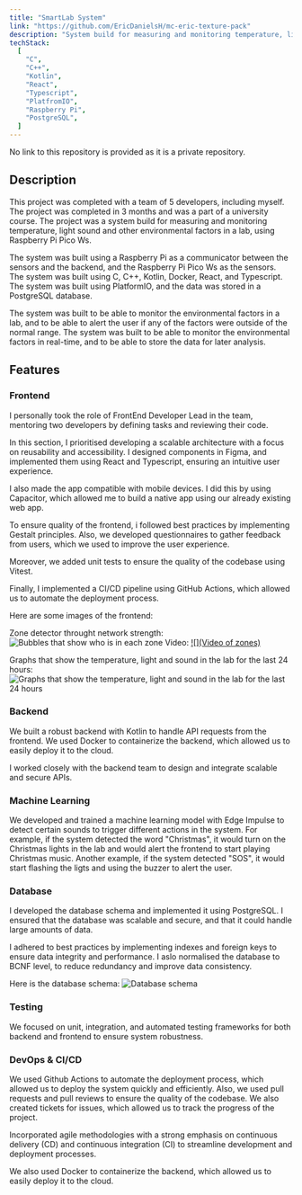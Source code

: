 ```yaml
---
title: "SmartLab System"
link: "https://github.com/EricDanielsH/mc-eric-texture-pack"
description: "System build for measuring and monitoring temperature, light sound and other environmental factors in a lab, using Raspberry Pi Pico Ws."
techStack:
  [
    "C",
    "C++",
    "Kotlin",
    "React",
    "Typescript",
    "PlatfromIO",
    "Raspberry Pi",
    "PostgreSQL",
  ]
---
```


No link to this repository is provided as it is a private repository.

## Description

This project was completed with a team of 5 developers, including myself. The project was completed in 3 months and was a part of a university course. The project was a system build for measuring and monitoring temperature, light sound and other environmental factors in a lab, using Raspberry Pi Pico Ws.

The system was built using a Raspberry Pi as a communicator between the sensors and the backend, and the Raspberry Pi Pico Ws as the sensors. The system was built using C, C++, Kotlin, Docker, React, and Typescript. The system was built using PlatformIO, and the data was stored in a PostgreSQL database.

The system was built to be able to monitor the environmental factors in a lab, and to be able to alert the user if any of the factors were outside of the normal range. The system was built to be able to monitor the environmental factors in real-time, and to be able to store the data for later analysis.

## Features

### Frontend

I personally took the role of FrontEnd Developer Lead in the team, mentoring two developers by defining tasks and reviewing their code.

In this section, I prioritised developing a scalable architecture with a focus on reusability and accessibility. I designed components in Figma, and implemented them using React and Typescript, ensuring an intuitive user experience.

I also made the app compatible with mobile devices. I did this by using Capacitor, which allowed me to build a native app using our already existing web app.

To ensure quality of the frontend, i followed best practices by implementing Gestalt principles. Also, we developed questionnaires to gather feedback from users, which we used to improve the user experience.

Moreover, we added unit tests to ensure the quality of the codebase using Vitest.

Finally, I implemented a CI/CD pipeline using GitHub Actions, which allowed us to automate the deployment process.

Here are some images of the frontend:

Zone detector throught network strength:
![Bubbles that show who is in each zone](https://i.imgur.com/yRWjq1J.jpeg)
Video:
[![](Video of zones)](https://i.imgur.com/6hgcvcO.mp4)

Graphs that show the temperature, light and sound in the lab for the last 24 hours:
![Graphs that show the temperature, light and sound in the lab for the last 24 hours](https://i.imgur.com/uiKPZqd.jpeg)

### Backend

We built a robust backend with Kotlin to handle API requests from the frontend. We used Docker to containerize the backend, which allowed us to easily deploy it to the cloud.

I worked closely with the backend team to design and integrate scalable and secure APIs.

### Machine Learning

We developed and trained a machine learning model with Edge Impulse to detect certain sounds to trigger different actions in the system. For example, if the system detected the word "Christmas", it would turn on the Christmas lights in the lab and would alert the frontend to start playing Christmas music. Another example, if the system detected "SOS", it would start flashing the ligts and using the buzzer to alert the user.

### Database

I developed the database schema and implemented it using PostgreSQL. I ensured that the database was scalable and secure, and that it could handle large amounts of data.

I adhered to best practices by implementing indexes and foreign keys to ensure data integrity and performance. I aslo normalised the database to BCNF level, to reduce redundancy and improve data consistency.

Here is the database schema:
![Database schema](https://i.imgur.com/uiKPZqd.jpeg)

### Testing

We focused on unit, integration, and automated testing frameworks for both backend and frontend to ensure system robustness.

### DevOps & CI/CD

We used Github Actions to automate the deployment process, which allowed us to deploy the system quickly and efficiently. Also, we used pull requests and pull reviews to ensure the quality of the codebase. We also created tickets for issues, which allowed us to track the progress of the project.

Incorporated agile methodologies with a strong emphasis on continuous delivery (CD) and continuous integration (CI) to streamline development and deployment processes.

We also used Docker to containerize the backend, which allowed us to easily deploy it to the cloud.
